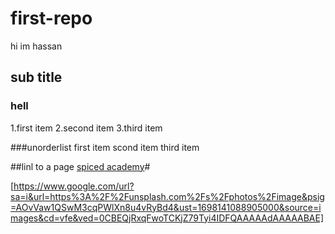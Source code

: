 # first-repo
hi  im hassan
## sub title
### hell
1.first item
2.second item
3.third item


###unorderlist
first item
scond item
third item

##linl to a page
[spiced academy](https://www.spiced-academy.com/en)#

[https://www.google.com/url?sa=i&url=https%3A%2F%2Funsplash.com%2Fs%2Fphotos%2Fimage&psig=AOvVaw1QSwM3cqPWlXn8u4vRyBd4&ust=1698141088905000&source=images&cd=vfe&ved=0CBEQjRxqFwoTCKjZ79Tyi4IDFQAAAAAdAAAAABAE]
